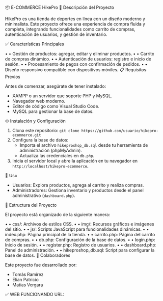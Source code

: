 📦 E-COMMERCE HikePro
🌟 Descripción del Proyecto

HikePro es una tienda de deportes en línea con un diseño moderno y minimalista. Este proyecto ofrece una experiencia de compra fluida y completa, integrando funcionalidades como carrito de compras, autenticación de usuarios, y gestión de inventario.

✅ Características Principales

•	• Gestión de productos: agregar, editar y eliminar productos.
•	• Carrito de compras dinámico.
•	• Autenticación de usuarios: registro e inicio de sesión.
•	• Procesamiento de pagos con confirmación de pedidos.
•	• Diseño responsivo compatible con dispositivos móviles.
📋 Requisitos Previos

Antes de comenzar, asegúrate de tener instalado:
- XAMPP o un servidor que soporte PHP y MySQL.
- Navegador web moderno.
- Editor de código como Visual Studio Code.
- MySQL para gestionar la base de datos.

⚙️ Instalación y Configuración

1. Clona este repositorio:
   `git clone https://github.com/usuario/hikepro-ecommerce.git`
2. Configura la base de datos:
   - Importa el archivo `hikeproshop_db.sql` desde tu herramienta de administración (phpMyAdmin).
   - Actualiza las credenciales en `db.php`.
3. Inicia el servidor local y abre la aplicación en tu navegador en `http://localhost/hikepro-ecommerce`.

🚀 Uso

- Usuarios: Explora productos, agrega al carrito y realiza compras.
- Administradores: Gestiona inventario y productos desde el panel administrativo (`dashboard.php`).

📂 Estructura del Proyecto

El proyecto está organizado de la siguiente manera:

•	• css/: Archivos de estilos CSS.
•	• img/: Recursos gráficos e imágenes del sitio.
•	• js/: Scripts JavaScript para funcionalidades dinámicas.
•	• index.php: Página principal de la tienda.
•	• carrito.php: Página del carrito de compras.
•	• db.php: Configuración de la base de datos.
•	• login.php: Inicio de sesión.
•	• register.php: Registro de usuarios.
•	• dashboard.php: Panel de administración.
•	• hikeproshop_db.sql: Script para configurar la base de datos.
🤝 Colaboradores

Este proyecto fue desarrollado por:
- Tomás Ramírez
- Elian Patricio
- Matías Vergara

✅ WEB FUNCIONANDO
URL: 
